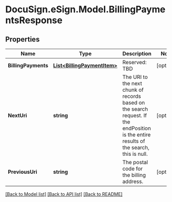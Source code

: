 # DocuSign.eSign.Model.BillingPaymentsResponse
## Properties

Name | Type | Description | Notes
------------ | ------------- | ------------- | -------------
**BillingPayments** | [**List&lt;BillingPaymentItem&gt;**](BillingPaymentItem.md) | Reserved: TBD | [optional] 
**NextUri** | **string** | The URI to the next chunk of records based on the search request. If the endPosition is the entire results of the search, this is null.  | [optional] 
**PreviousUri** | **string** | The postal code for the billing address. | [optional] 

[[Back to Model list]](../README.md#documentation-for-models) [[Back to API list]](../README.md#documentation-for-api-endpoints) [[Back to README]](../README.md)


